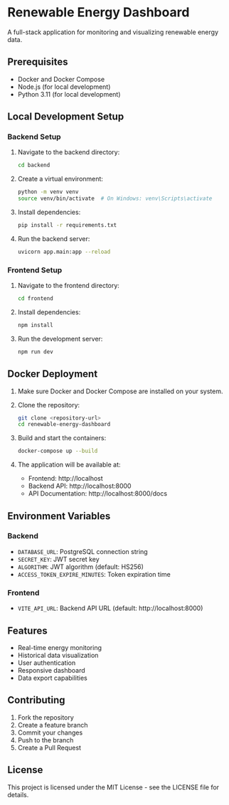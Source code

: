 # Renewable Energy Dashboard

A full-stack application for monitoring and visualizing renewable energy data.

## Prerequisites

- Docker and Docker Compose
- Node.js (for local development)
- Python 3.11 (for local development)

## Local Development Setup

### Backend Setup

1. Navigate to the backend directory:
   ```bash
   cd backend
   ```

2. Create a virtual environment:
   ```bash
   python -m venv venv
   source venv/bin/activate  # On Windows: venv\Scripts\activate
   ```

3. Install dependencies:
   ```bash
   pip install -r requirements.txt
   ```

4. Run the backend server:
   ```bash
   uvicorn app.main:app --reload
   ```

### Frontend Setup

1. Navigate to the frontend directory:
   ```bash
   cd frontend
   ```

2. Install dependencies:
   ```bash
   npm install
   ```

3. Run the development server:
   ```bash
   npm run dev
   ```

## Docker Deployment

1. Make sure Docker and Docker Compose are installed on your system.

2. Clone the repository:
   ```bash
   git clone <repository-url>
   cd renewable-energy-dashboard
   ```

3. Build and start the containers:
   ```bash
   docker-compose up --build
   ```

4. The application will be available at:
   - Frontend: http://localhost
   - Backend API: http://localhost:8000
   - API Documentation: http://localhost:8000/docs

## Environment Variables

### Backend
- `DATABASE_URL`: PostgreSQL connection string
- `SECRET_KEY`: JWT secret key
- `ALGORITHM`: JWT algorithm (default: HS256)
- `ACCESS_TOKEN_EXPIRE_MINUTES`: Token expiration time

### Frontend
- `VITE_API_URL`: Backend API URL (default: http://localhost:8000)

## Features

- Real-time energy monitoring
- Historical data visualization
- User authentication
- Responsive dashboard
- Data export capabilities

## Contributing

1. Fork the repository
2. Create a feature branch
3. Commit your changes
4. Push to the branch
5. Create a Pull Request

## License

This project is licensed under the MIT License - see the LICENSE file for details. 